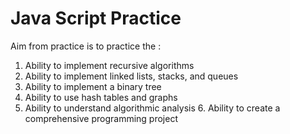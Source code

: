 # Java Script Practice
Aim from practice is to practice the :
1. Ability to implement recursive algorithms 
2. Ability to implement linked lists, stacks, and queues
3. Ability to implement a binary tree 
4. Ability to use hash tables and graphs
5. Ability to understand algorithmic analysis 6. Ability to create a comprehensive programming project
